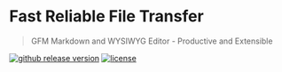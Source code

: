 # Fast Reliable File Transfer
> GFM  Markdown and WYSIWYG Editor - Productive and Extensible

[![github release version](https://img.shields.io/github/v/release/nhn/tui.editor.svg?include_prereleases)](https://www.google.com) [![license](https://img.shields.io/github/license/nhn/tui.editor.svg)](https://github.com/nhn/tui.editor/blob/master/LICENSE)
